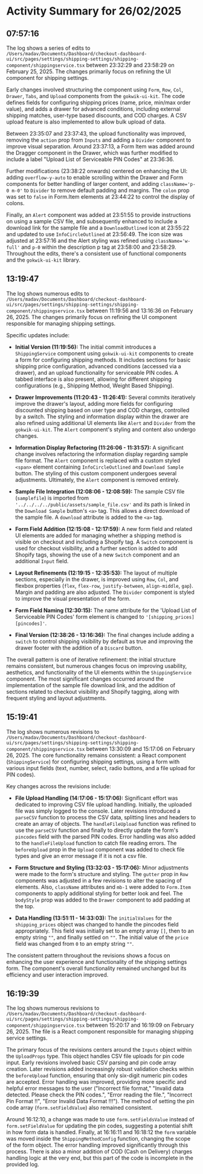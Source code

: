 # Activity Summary for 26/02/2025

## 07:57:16
The log shows a series of edits to `/Users/madav/Documents/Dashboard/checkout-dashboard-ui/src/pages/settings/shipping-settings/shipping-component/shippingservice.tsx`  between 23:32:29 and 23:58:29 on February 25, 2025.  The changes primarily focus on refining the UI component for shipping settings.

Early changes involved structuring the component using `Form`, `Row`, `Col`, `Drawer`, `Tabs`, and `Upload` components from the `gokwik-ui-kit`.  The code defines fields for configuring shipping prices (name, price, min/max order value),  and adds a drawer for advanced conditions, including external shipping matches, user-type based discounts, and COD charges.  A CSV upload feature is also implemented to allow bulk upload of data.

Between 23:35:07 and 23:37:43, the upload functionality was improved, removing the `action` prop from `Inputs` and adding a `Divider` component to improve visual separation.  Around 23:37:13,  a Form Item was added around the Dragger component in the Drawer, which was further modified to include a label "Upload List of Serviceable PIN Codes" at 23:36:36.

Further modifications (23:38:22 onwards) centered on enhancing the UI: adding `overflow-y-auto` to enable scrolling within the Drawer and Form components for better handling of larger content, and adding `className='p-0 m-0'` to `Divider` to remove default padding and margins. The `colon` prop was set to `false` in Form.Item elements at 23:44:22 to control the display of colons.


Finally, an `Alert` component was added at 23:51:55 to provide instructions on using a sample CSV file, and subsequently enhanced to include a download link for the sample file and a `DownloadOutlined` icon at 23:55:22 and updated to use `InfoCircleOutlined` at 23:56:49. The icon size was adjusted at 23:57:16 and the Alert styling was refined using `className='w-full'`  and `p-0` within the description p tag at 23:58:00 and 23:58:29.  Throughout the edits, there's a consistent use of functional components and the `gokwik-ui-kit` library.


## 13:19:47
The log shows numerous edits to `/Users/madav/Documents/Dashboard/checkout-dashboard-ui/src/pages/settings/shipping-settings/shipping-component/shippingservice.tsx` between 11:19:56 and 13:16:36 on February 26, 2025.  The changes primarily focus on refining the UI component responsible for managing shipping settings.

Specific updates include:

* **Initial Version (11:19:56):**  The initial commit introduces a `ShippingService` component using `gokwik-ui-kit` components to create a form for configuring shipping methods.  It includes sections for basic shipping price configuration, advanced conditions (accessed via a drawer), and an upload functionality for serviceable PIN codes.  A tabbed interface is also present, allowing for different shipping configurations (e.g., Shipping Method, Weight Based Shipping).

* **Drawer Improvements (11:20:43 - 11:26:41):** Several commits iteratively improve the drawer's layout, adding more fields for configuring discounted shipping based on user type and COD charges, controlled by a switch.  The styling and information display within the drawer are also refined using additional UI elements like `Alert` and `Divider` from the `gokwik-ui-kit`. The `Alert` component's styling and content also undergo changes.

* **Information Display Refactoring (11:26:06 - 11:31:57):** A significant change involves refactoring the information display regarding sample file format.  The `Alert` component is replaced with a custom styled `<span>` element containing `InfoCircleOutlined` and  `Download Sample` button. The styling of this custom component undergoes several adjustments. Ultimately, the `Alert` component is removed entirely.

* **Sample File Integration (12:08:06 - 12:08:59):** The sample CSV file (`samplefile`) is imported from `'../../../../public/assets/sample_file.csv'` and its path is linked in the `Download Sample` button's `<a>` tag.  This allows a direct download of the sample file. A `download` attribute is added to the `<a>` tag.

* **Form Field Addition (12:15:08 - 12:17:59):** A new form field and related UI elements are added for managing whether a shipping method is visible on checkout and including a Shopify tag.  A `Switch` component is used for checkout visibility, and a further section is added to add Shopify tags, showing the use of a new `Switch` component and an additional `Input` field.

* **Layout Refinements (12:19:15 - 12:35:53):** The layout of multiple sections, especially in the drawer, is improved using `Row`, `Col`, and flexbox properties (`flex`, `flex-row`, `justify-between`, `align-middle`, `gap`).  Margin and padding are also adjusted. The `Divider` component is styled to improve the visual presentation of the form.

* **Form Field Naming (12:30:15):** The name attribute for the 'Upload List of Serviceable PIN Codes' form element is changed to `'[shipping_prices][pincodes]'`.

* **Final Version (12:38:26 - 13:16:36):** The final changes include adding a `switch` to control shipping visibility by default as true and improving the drawer footer with the addition of a `Discard` button.


The overall pattern is one of iterative refinement:  the initial structure remains consistent, but numerous changes focus on improving usability, aesthetics, and functionality of the UI elements within the `ShippingService` component.  The most significant changes occurred around the implementation of the sample file download link, and the addition of sections related to checkout visibility and Shopify tagging, along with frequent styling and layout adjustments.


## 15:19:41
The log shows numerous revisions to `/Users/madav/Documents/Dashboard/checkout-dashboard-ui/src/pages/settings/shipping-settings/shipping-component/shippingservice.tsx`  between 13:30:09 and 15:17:06 on February 26, 2025.  The core functionality remains consistent: a React component (`ShippingService`) for configuring shipping settings, using a form with various input fields (text, number, select, radio buttons, and a file upload for PIN codes).

Key changes across the revisions include:

* **File Upload Handling (14:17:06 - 15:17:06):**  Significant effort was dedicated to improving CSV file upload handling.  Initially, the uploaded file was simply logged to the console.  Later revisions introduced a `parseCSV` function to process the CSV data, splitting lines and headers to create an array of objects.  The `handleFileUpload` function was refined to use the `parseCSV` function and  finally to directly update the form's `pincodes` field with the parsed PIN codes.  Error handling was also added to the `handleFileUpload` function to catch file reading errors.  The `beforeUpload` prop in the `Upload` component was added to check file types and give an error message if it is not a csv file.

* **Form Structure and Styling (13:32:03 - 15:17:06):**  Minor adjustments were made to the form's structure and styling.  The `gutter` prop in `Row` components was adjusted in a few revisions to alter the spacing of elements.  Also, `className` attributes and `mb-1` were added to `Form.Item` components to apply additional styling for better look and feel.  The `bodyStyle` prop was added to the `Drawer` component to add padding at the top.


* **Data Handling (13:51:11 - 14:33:03):** The `initialValues` for the `shipping_prices` object was changed to handle the pincodes field appropriately. This field was initially set to an empty array `[]`, then to an empty string `""`, and finally settled on `""`.  The initial value of the `price` field was changed from `0` to an empty string `""`.


The consistent pattern throughout the revisions shows a focus on enhancing the user experience and functionality of the shipping settings form.  The component's overall functionality remained unchanged but its efficiency and user interaction improved.


## 16:19:39
The log shows numerous revisions to `/Users/madav/Documents/Dashboard/checkout-dashboard-ui/src/pages/settings/shipping-settings/shipping-component/shippingservice.tsx`  between 15:20:17 and 16:19:09 on February 26, 2025.  The file is a React component responsible for managing shipping service settings.

The primary focus of the revisions centers around the `Inputs` object within the `UploadProps` type.  This object handles CSV file uploads for pin code input.  Early revisions involved basic CSV parsing and pin code array creation.  Later revisions added increasingly robust validation checks within the `beforeUpload` function, ensuring that only six-digit numeric pin codes are accepted.  Error handling was improved, providing more specific and helpful error messages to the user ("Incorrect file format," "Invalid data detected. Please check the PIN codes.", "Error reading the file.", "Incorrect Pin Format !!", "Error Invalid Data Format !!!").  The method of setting the pin code array (`form.setFieldValue`) also remained consistent.

Around 16:12:10, a change was made to use `form.setFieldsValue` instead of `form.setFieldValue` for updating the pin codes, suggesting a potential shift in how form data is handled.  Finally, at 16:16:11 and 16:18:12  the `form` variable was moved inside the `ShippingMethodConfig` function, changing the scope of the form object.  The error handling improved significantly through this process.  There is also a minor addition of COD (Cash on Delivery) charges handling logic at the very end, but this part of the code is incomplete in the provided log.
